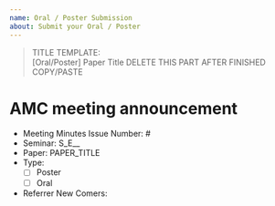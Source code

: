```yaml
---
name: Oral / Poster Submission
about: Submit your Oral / Poster
---
```

> TITLE TEMPLATE:  
> [Oral/Poster] Paper Title
> DELETE THIS PART AFTER FINISHED COPY/PASTE

# AMC meeting announcement

- Meeting Minutes Issue Number: #
- Seminar: S\_E\_\_
- Paper: PAPER\_TITLE
- Type:
    - [ ] Poster
    - [ ] Oral
- Referrer New Comers:
